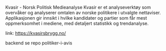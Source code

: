 Kvasir - Norsk Politisk Medieanalyse
Kvasir er et analyseverktøy som overvåker og analyserer omtalen av norske politikere i utvalgte nettaviser. Applikasjonen gir innsikt i hvilke kandidater og partier som får mest oppmerksomhet i mediene, med detaljert statistikk og trendanalyse.

link: https://kvasirsbrygg.no/

backend se repo politiker-i-avis
